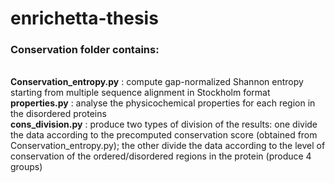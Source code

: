 enrichetta-thesis
=================
<h3>Conservation folder contains:</h3><br>
<strong>Conservation_entropy.py</strong> : compute gap-normalized Shannon entropy starting from multiple sequence alignment in Stockholm format<br>
<strong>properties.py</strong> : analyse the physicochemical properties for each region in the disordered proteins<br>
<strong>cons_division.py</strong>  : produce two types of division of the results: one divide the data according to the precomputed conservation score (obtained from Conservation_entropy.py); the other divide the data according to the level of conservation of the ordered/disordered regions in the protein (produce 4 groups)

